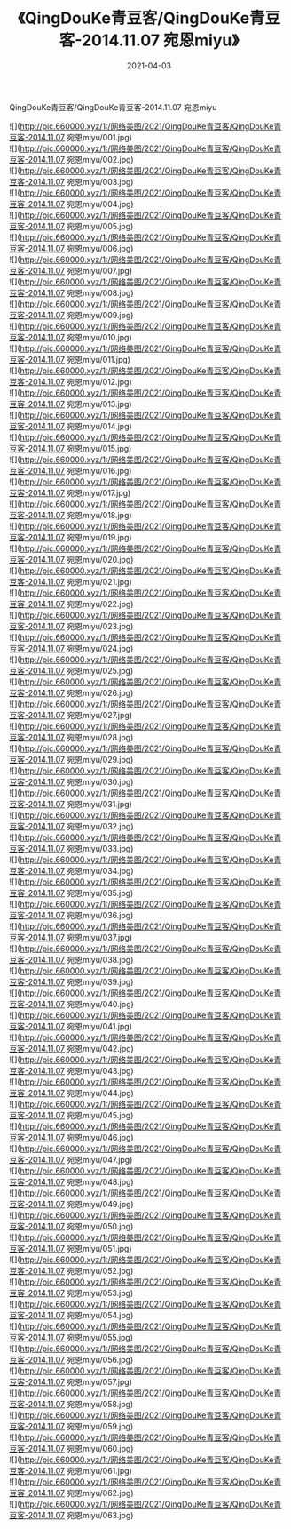 ﻿---
layout: post
title:  《QingDouKe青豆客/QingDouKe青豆客-2014.11.07 宛恩miyu》
date:   2021-04-03
img: http://pic.660000.xyz/1:/网络美图/2021/QingDouKe青豆客/QingDouKe青豆客-2014.11.07 宛恩miyu/000.jpg
categories: [美女, 清纯, 唯美]
---

QingDouKe青豆客/QingDouKe青豆客-2014.11.07 宛恩miyu

 ![](http://pic.660000.xyz/1:/网络美图/2021/QingDouKe青豆客/QingDouKe青豆客-2014.11.07 宛恩miyu/001.jpg) <br>![](http://pic.660000.xyz/1:/网络美图/2021/QingDouKe青豆客/QingDouKe青豆客-2014.11.07 宛恩miyu/002.jpg) <br>![](http://pic.660000.xyz/1:/网络美图/2021/QingDouKe青豆客/QingDouKe青豆客-2014.11.07 宛恩miyu/003.jpg) <br>![](http://pic.660000.xyz/1:/网络美图/2021/QingDouKe青豆客/QingDouKe青豆客-2014.11.07 宛恩miyu/004.jpg) <br>![](http://pic.660000.xyz/1:/网络美图/2021/QingDouKe青豆客/QingDouKe青豆客-2014.11.07 宛恩miyu/005.jpg) <br>![](http://pic.660000.xyz/1:/网络美图/2021/QingDouKe青豆客/QingDouKe青豆客-2014.11.07 宛恩miyu/006.jpg) <br>![](http://pic.660000.xyz/1:/网络美图/2021/QingDouKe青豆客/QingDouKe青豆客-2014.11.07 宛恩miyu/007.jpg) <br>![](http://pic.660000.xyz/1:/网络美图/2021/QingDouKe青豆客/QingDouKe青豆客-2014.11.07 宛恩miyu/008.jpg) <br>![](http://pic.660000.xyz/1:/网络美图/2021/QingDouKe青豆客/QingDouKe青豆客-2014.11.07 宛恩miyu/009.jpg) <br>![](http://pic.660000.xyz/1:/网络美图/2021/QingDouKe青豆客/QingDouKe青豆客-2014.11.07 宛恩miyu/010.jpg) <br>![](http://pic.660000.xyz/1:/网络美图/2021/QingDouKe青豆客/QingDouKe青豆客-2014.11.07 宛恩miyu/011.jpg) <br>![](http://pic.660000.xyz/1:/网络美图/2021/QingDouKe青豆客/QingDouKe青豆客-2014.11.07 宛恩miyu/012.jpg) <br>![](http://pic.660000.xyz/1:/网络美图/2021/QingDouKe青豆客/QingDouKe青豆客-2014.11.07 宛恩miyu/013.jpg) <br>![](http://pic.660000.xyz/1:/网络美图/2021/QingDouKe青豆客/QingDouKe青豆客-2014.11.07 宛恩miyu/014.jpg) <br>![](http://pic.660000.xyz/1:/网络美图/2021/QingDouKe青豆客/QingDouKe青豆客-2014.11.07 宛恩miyu/015.jpg) <br>![](http://pic.660000.xyz/1:/网络美图/2021/QingDouKe青豆客/QingDouKe青豆客-2014.11.07 宛恩miyu/016.jpg) <br>![](http://pic.660000.xyz/1:/网络美图/2021/QingDouKe青豆客/QingDouKe青豆客-2014.11.07 宛恩miyu/017.jpg) <br>![](http://pic.660000.xyz/1:/网络美图/2021/QingDouKe青豆客/QingDouKe青豆客-2014.11.07 宛恩miyu/018.jpg) <br>![](http://pic.660000.xyz/1:/网络美图/2021/QingDouKe青豆客/QingDouKe青豆客-2014.11.07 宛恩miyu/019.jpg) <br>![](http://pic.660000.xyz/1:/网络美图/2021/QingDouKe青豆客/QingDouKe青豆客-2014.11.07 宛恩miyu/020.jpg) <br>![](http://pic.660000.xyz/1:/网络美图/2021/QingDouKe青豆客/QingDouKe青豆客-2014.11.07 宛恩miyu/021.jpg) <br>![](http://pic.660000.xyz/1:/网络美图/2021/QingDouKe青豆客/QingDouKe青豆客-2014.11.07 宛恩miyu/022.jpg) <br>![](http://pic.660000.xyz/1:/网络美图/2021/QingDouKe青豆客/QingDouKe青豆客-2014.11.07 宛恩miyu/023.jpg) <br>![](http://pic.660000.xyz/1:/网络美图/2021/QingDouKe青豆客/QingDouKe青豆客-2014.11.07 宛恩miyu/024.jpg) <br>![](http://pic.660000.xyz/1:/网络美图/2021/QingDouKe青豆客/QingDouKe青豆客-2014.11.07 宛恩miyu/025.jpg) <br>![](http://pic.660000.xyz/1:/网络美图/2021/QingDouKe青豆客/QingDouKe青豆客-2014.11.07 宛恩miyu/026.jpg) <br>![](http://pic.660000.xyz/1:/网络美图/2021/QingDouKe青豆客/QingDouKe青豆客-2014.11.07 宛恩miyu/027.jpg) <br>![](http://pic.660000.xyz/1:/网络美图/2021/QingDouKe青豆客/QingDouKe青豆客-2014.11.07 宛恩miyu/028.jpg) <br>![](http://pic.660000.xyz/1:/网络美图/2021/QingDouKe青豆客/QingDouKe青豆客-2014.11.07 宛恩miyu/029.jpg) <br>![](http://pic.660000.xyz/1:/网络美图/2021/QingDouKe青豆客/QingDouKe青豆客-2014.11.07 宛恩miyu/030.jpg) <br>![](http://pic.660000.xyz/1:/网络美图/2021/QingDouKe青豆客/QingDouKe青豆客-2014.11.07 宛恩miyu/031.jpg) <br>![](http://pic.660000.xyz/1:/网络美图/2021/QingDouKe青豆客/QingDouKe青豆客-2014.11.07 宛恩miyu/032.jpg) <br>![](http://pic.660000.xyz/1:/网络美图/2021/QingDouKe青豆客/QingDouKe青豆客-2014.11.07 宛恩miyu/033.jpg) <br>![](http://pic.660000.xyz/1:/网络美图/2021/QingDouKe青豆客/QingDouKe青豆客-2014.11.07 宛恩miyu/034.jpg) <br>![](http://pic.660000.xyz/1:/网络美图/2021/QingDouKe青豆客/QingDouKe青豆客-2014.11.07 宛恩miyu/035.jpg) <br>![](http://pic.660000.xyz/1:/网络美图/2021/QingDouKe青豆客/QingDouKe青豆客-2014.11.07 宛恩miyu/036.jpg) <br>![](http://pic.660000.xyz/1:/网络美图/2021/QingDouKe青豆客/QingDouKe青豆客-2014.11.07 宛恩miyu/037.jpg) <br>![](http://pic.660000.xyz/1:/网络美图/2021/QingDouKe青豆客/QingDouKe青豆客-2014.11.07 宛恩miyu/038.jpg) <br>![](http://pic.660000.xyz/1:/网络美图/2021/QingDouKe青豆客/QingDouKe青豆客-2014.11.07 宛恩miyu/039.jpg) <br>![](http://pic.660000.xyz/1:/网络美图/2021/QingDouKe青豆客/QingDouKe青豆客-2014.11.07 宛恩miyu/040.jpg) <br>![](http://pic.660000.xyz/1:/网络美图/2021/QingDouKe青豆客/QingDouKe青豆客-2014.11.07 宛恩miyu/041.jpg) <br>![](http://pic.660000.xyz/1:/网络美图/2021/QingDouKe青豆客/QingDouKe青豆客-2014.11.07 宛恩miyu/042.jpg) <br>![](http://pic.660000.xyz/1:/网络美图/2021/QingDouKe青豆客/QingDouKe青豆客-2014.11.07 宛恩miyu/043.jpg) <br>![](http://pic.660000.xyz/1:/网络美图/2021/QingDouKe青豆客/QingDouKe青豆客-2014.11.07 宛恩miyu/044.jpg) <br>![](http://pic.660000.xyz/1:/网络美图/2021/QingDouKe青豆客/QingDouKe青豆客-2014.11.07 宛恩miyu/045.jpg) <br>![](http://pic.660000.xyz/1:/网络美图/2021/QingDouKe青豆客/QingDouKe青豆客-2014.11.07 宛恩miyu/046.jpg) <br>![](http://pic.660000.xyz/1:/网络美图/2021/QingDouKe青豆客/QingDouKe青豆客-2014.11.07 宛恩miyu/047.jpg) <br>![](http://pic.660000.xyz/1:/网络美图/2021/QingDouKe青豆客/QingDouKe青豆客-2014.11.07 宛恩miyu/048.jpg) <br>![](http://pic.660000.xyz/1:/网络美图/2021/QingDouKe青豆客/QingDouKe青豆客-2014.11.07 宛恩miyu/049.jpg) <br>![](http://pic.660000.xyz/1:/网络美图/2021/QingDouKe青豆客/QingDouKe青豆客-2014.11.07 宛恩miyu/050.jpg) <br>![](http://pic.660000.xyz/1:/网络美图/2021/QingDouKe青豆客/QingDouKe青豆客-2014.11.07 宛恩miyu/051.jpg) <br>![](http://pic.660000.xyz/1:/网络美图/2021/QingDouKe青豆客/QingDouKe青豆客-2014.11.07 宛恩miyu/052.jpg) <br>![](http://pic.660000.xyz/1:/网络美图/2021/QingDouKe青豆客/QingDouKe青豆客-2014.11.07 宛恩miyu/053.jpg) <br>![](http://pic.660000.xyz/1:/网络美图/2021/QingDouKe青豆客/QingDouKe青豆客-2014.11.07 宛恩miyu/054.jpg) <br>![](http://pic.660000.xyz/1:/网络美图/2021/QingDouKe青豆客/QingDouKe青豆客-2014.11.07 宛恩miyu/055.jpg) <br>![](http://pic.660000.xyz/1:/网络美图/2021/QingDouKe青豆客/QingDouKe青豆客-2014.11.07 宛恩miyu/056.jpg) <br>![](http://pic.660000.xyz/1:/网络美图/2021/QingDouKe青豆客/QingDouKe青豆客-2014.11.07 宛恩miyu/057.jpg) <br>![](http://pic.660000.xyz/1:/网络美图/2021/QingDouKe青豆客/QingDouKe青豆客-2014.11.07 宛恩miyu/058.jpg) <br>![](http://pic.660000.xyz/1:/网络美图/2021/QingDouKe青豆客/QingDouKe青豆客-2014.11.07 宛恩miyu/059.jpg) <br>![](http://pic.660000.xyz/1:/网络美图/2021/QingDouKe青豆客/QingDouKe青豆客-2014.11.07 宛恩miyu/060.jpg) <br>![](http://pic.660000.xyz/1:/网络美图/2021/QingDouKe青豆客/QingDouKe青豆客-2014.11.07 宛恩miyu/061.jpg) <br>![](http://pic.660000.xyz/1:/网络美图/2021/QingDouKe青豆客/QingDouKe青豆客-2014.11.07 宛恩miyu/062.jpg) <br>![](http://pic.660000.xyz/1:/网络美图/2021/QingDouKe青豆客/QingDouKe青豆客-2014.11.07 宛恩miyu/063.jpg) <br>